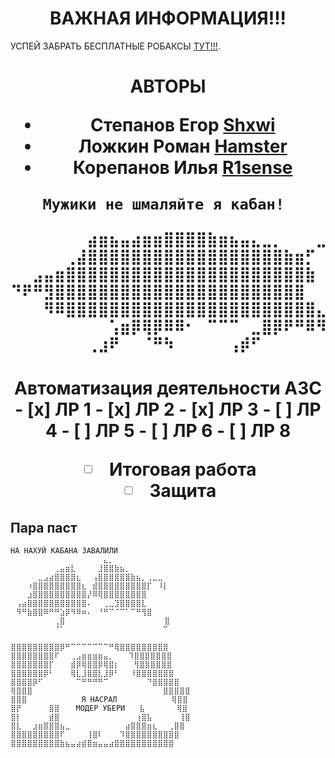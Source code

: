 <h1 align="center">ВАЖНАЯ ИНФОРМАЦИЯ!!!</h1> 

УСПЕЙ ЗАБРАТЬ БЕСПЛАТНЫЕ РОБАКСЫ [ТУТ!!!](https://www.youtube.com/watch?v=dQw4w9WgXcQ ).

<h1 align="center">АВТОРЫ</a> 

- Степанов Егор [Shxwi](https://steamcommunity.com/id/Shxwii/ )
- Ложкин Роман [Hamster](https://steamcommunity.com/id/roman_pampirs/ )
- Корепанов Илья [R1sense](https://steamcommunity.com/id/r1sense/ )
```
Мужики не шмаляйте я кабан! 
⠀⠀⠀⠀⠀⠀⠀⠀⠀⠀⠀⠀⠀⠀⠀⠀⠀⠀⠀⠀⠀⠀⠀⠀⠀⠀⠀⠀⠀⠀ 
⠀⠀⠀⠀⠀⠀⠀⣴⣶⣦⣤⣴⣶⣶⣿⣿⣿⣿⣷⣶⣦⣤⣄⣀⡀⠀⠀⠀⣀⡀ 
⠀⠀⠀⠀⠀⢀⣼⣿⣿⣿⣿⣿⣿⣿⣿⣿⣿⣿⣿⣿⣿⣿⣿⣿⣿⣷⣶⡋⠀⠀ 
⠀⠀⣠⣤⣶⣿⣿⣿⣿⣿⣿⣿⣿⣿⣿⣿⣿⣿⣿⣿⣿⣿⣿⣿⣿⣿⣿⣷⠀⠀ 
⠙⠟⠛⣻⣿⣿⣿⣿⣿⣿⣿⣿⣿⣿⣿⣿⣿⣿⣿⣿⣿⣿⣿⣿⣿⣿⣿⠀⠀ 
⠀⠀⠀⠻⠿⣿⣿⣿⣿⣿⣿⣿⣿⣿⣿⣿⣿⣿⣿⣿⣿⣿⣿⣿⣿⣿⣿⣿⣄⡀ 
⠀⠀⠀⠀⠀⠀⠀⠀⠀⢡⣶⡿⢿⡿⠿⠿⠂⠀⠉⠉⠉⠀⣀⣿⡿⠟⠛⠿⠻⠇ 
⠀⠀⠀⠀⠀⠀⠀⢀⣰⠟⠀⠀⠈⠛⠳⠀⠀⠀⠀⠀⢠⡾⠋⠀⠀⠀⠀⠀⠀⠀⠀    
```

<h1 align="center">Автоматизация деятельности АЗС</a> 
- [x] ЛР 1
- [x] ЛР 2
- [x] ЛР 3
- [ ] ЛР 4
- [ ] ЛР 5
- [ ] ЛР 6
- [ ] ЛР 8

- [ ] Итоговая работа
- [ ] Защита

## Пара паст
```
НА НАХУЙ КАБАНА ЗАВАЛИЛИ
⠀⠀⠀⠀⠀⠀⠀⠀⠀⠀⠀⠀⠀⠀⠀⠀⠀⣄⡀⠀⠀⠀⠀⠀⠀⠀⠀⠀⠀⠀
⠀⠀⠀⠀⠀⠀⠀⠀⢀⣤⣶⣇⠀⠀⠀⠀⣸⣿⣿⣷⣦⡀⠀⠀⠀⠀⠀⠀⠀⠀ 
⠀⠀⠀⠀⠀⣀⣠⣴⣿⣿⣿⣿⣆⠀⠀⢠⣿⣿⣿⣿⣿⣿⣷⣦⡀⢀⣀⣀⠀
⠀⠀⠀⠰⣿⣿⣿⣿⣿⣿⣿⣿⣿⣆⠀⣾⣿⣿⣿⣿⣿⣿⣿⣿⣿⡏⠀⠸⡇
⠀⠀⠀⣰⣿⣿⣿⣿⣿⣿⣿⣿⣿⣿⡜⠿⢿⣿⣿⣿⣿⣿⣿⣿⣿⠀⠀⠀⠀⠀
⠀⢠⣴⣿⣿⣿⣿⣿⣿⣿⣿⣿⣿⣿⠄⠀⠀⢀⣀⣹⣿⣿⣿⣿⣇⠀⠀⠀⠀
⠀⠻⠛⣷⣿⣿⠿⠛⠛⣱⡿⠻⠿⠶⠄⠀⠘⠛⠉⠈⠉⠁⠉⠛⢻⣿⠀⠀
⠀⠀⠀⠀⠀⠀⠀⠀⢀⣿⠀⠀⠀⠀⠀⠀⠀⠀⠀⠀⠀⠀⠀⠀⠀    ⣿⠀⠀⠀⠀
⠀⠀⠀⠀⠀⠀⠀⠀⠈⠁⠀⠀⠀⠀⠀⠀⠀⠀⠀⠀⠀⠀⠀      ⠉⠀
```
```
⣿⣿⣿⣿⣿⣿⣿⣿⣿⡿⠛⠉⠉⠉⠉⠉⠉⠉⠛⢿⣿⣿⣿⣿⣿⣿⣿⣿⣿
⣿⣿⣿⣿⣿⣿⣿⣿⠏⠀⠀⢀⣠⣶⣶⣶⣶⣤⡀ ⠀ ⠹⣿⣿⣿⣿⣿⣿⣿
⣿⣿⣿⣿⣿⣿⣿⡏⠀⠀⠀⣾⡿⢿⣿⣿⡿⢿⣿⡆ ⠀ ⢻⣿⣿⣿⣿⣿⣿
⣿⣿⣿⣿⣿⣿⡿⠃⠀⠀⠀⢿⣇⣸⣿⣿⣇⣸⡿⠃⠀⠀⠸⣿⣿⣿⣿⣿⣿⣿
⣿⣿⣿⣿⡿⠋⠀⠀⠀⠀⠀⠀⠉⠛⠛⠛⠛⠉⠀⠀⠀⠀⠀⠀⠀⠙⣿⣿⣿⣿⣿
⢿⣿⣿⣿⠀⠀⠀⠀⠀⠀⠀⠀⠀⠀⠀⠀⠀⠀⠀⠀⠀⠀⠀⠀⠀⠀⠀⠀⣿⣿⣿⣿⣿
⣿⣿⣿⠀⠀⠀⠀⠀⠀⠀⠀⠀⠀Я НАСРАЛ⠀⠀⠀⠀⠀⠀⠀⠀⠀⠀⢿⣿⣿
⣿⡟⠀⠀⠀⠀⠀⣿⣿⠀⠀⠀МОДЕР УБЕРИ⠀  ⣧⠀⠀⠀⠀⠀ ⢿⣿
⣿⡇⠀⠀⠀⠀⠀⣾⣿⠀⠀⠀⠀⠀⠀⠀⠀⠀⠀⠀⠀⠀⠀⢰⣿⣧⠀⠀⠀⠀⠀⢸⣿
⣿⣇⠀⠀⣰⣶⣿⣿⣿⣦⣀⠀⠀⠀⠀⠀⠀⠀⠀⠀⠀⣴⣿⣿⣿⣶⣆⠀⠀⢀⣿⣿
⣿⣿⣿⣿⣿⣿⣿⣿⣿⠏⠀⠀⠀⠀⢸⣿⠇⠀⠀⠀⠹⣿⣿⣿⣿⣿⣿⣿⣿⣿⣿
⣿⣿⣿⣿⣿⣿⣿⣿⣿⣷⣦⣤⣴⣾⣿⣶⣤⣤⣴⣿⣿⣿⣿⣿⣿⣿⣿⣿⣿⣿
```

